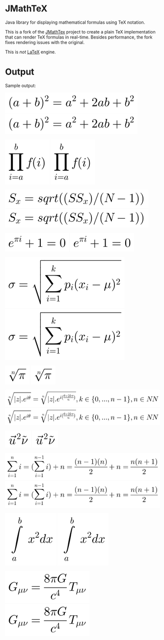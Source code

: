 # JMathTeX

Java library for displaying mathematical formulas using TeX notation.

This is a fork of the [JMathTex](http://jmathtex.sourceforge.net) project
to create a plain TeX implementation that can render TeX formulas in
real-time. Besides performance, the fork fixes rendering issues with the
original.

This is _not_ [LaTeX](https://github.com/opencollab/jlatexmath) engine.

# Output

Sample output:

![Equation 00](./docs/images/eq-00.svg)
<img src="./docs/images/eq-00.svg">

![Equation 01](./docs/images/eq-01.svg)
<img src="./docs/images/eq-01.svg">

![Equation 02](./docs/images/eq-02.svg)
<img src="./docs/images/eq-02.svg">

![Equation 03](./docs/images/eq-03.svg)
<img src="./docs/images/eq-03.svg">

![Equation 04](./docs/images/eq-04.svg)
<img src="./docs/images/eq-04.svg">

![Equation 05](./docs/images/eq-05.svg)
<img src="./docs/images/eq-05.svg">

![Equation 06](./docs/images/eq-06.svg)
<img src="./docs/images/eq-06.svg">

![Equation 07](./docs/images/eq-07.svg)
<img src="./docs/images/eq-07.svg">

![Equation 08](./docs/images/eq-08.svg)
<img src="./docs/images/eq-08.svg">

![Equation 09](./docs/images/eq-09.svg)
<img src="./docs/images/eq-09.svg">

![Equation 10](./docs/images/eq-10.svg)
<img src="./docs/images/eq-10.svg">


